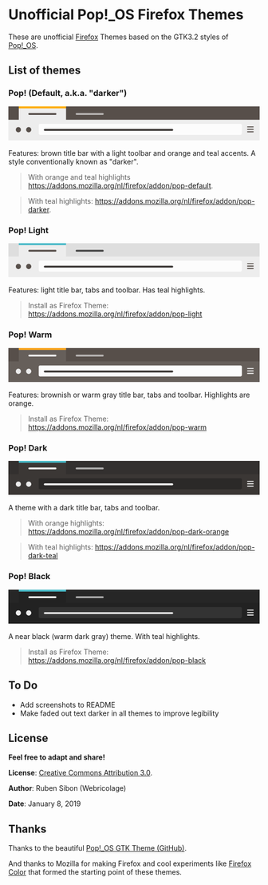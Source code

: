 # Unofficial Pop!_OS Firefox Themes

These are unofficial [Firefox](https://www.mozilla.org/firefox/) Themes based on the GTK3.2 styles of [Pop!\_OS](https://system76.com/pop).

## List of themes

### Pop! (Default, a.k.a. "darker")

![Pop! (Default)](theme-pop-default/theme-pop-default.png "Pop! (Default)")

Features: brown title bar with a light toolbar and orange and teal accents. A style conventionally known as "darker".

> With orange and teal highlights https://addons.mozilla.org/nl/firefox/addon/pop-default.

> With teal highlights: https://addons.mozilla.org/nl/firefox/addon/pop-darker.

### Pop! Light

![Pop! Light --teal](theme-pop-light--teal/theme-pop-light--teal.png "Pop! Light --teal")

Features: light title bar, tabs and toolbar. Has teal highlights.

> Install as Firefox Theme: https://addons.mozilla.org/nl/firefox/addon/pop-light

### Pop! Warm

![Pop! Warm](theme-pop-warm/theme-pop-warm.png "Pop! Warm")

Features: brownish or warm gray title bar, tabs and toolbar. Highlights are orange.

> Install as Firefox Theme: https://addons.mozilla.org/nl/firefox/addon/pop-warm

### Pop! Dark

![Pop! Dark --teal](theme-pop-dark--teal/theme-pop-dark--teal.png "Pop! Dark --teal")

A theme with a dark title bar, tabs and toolbar.

> With orange highlights: https://addons.mozilla.org/nl/firefox/addon/pop-dark-orange

> With teal highlights: https://addons.mozilla.org/nl/firefox/addon/pop-dark-teal

### Pop! Black

![Pop! Black](theme-pop-black--teal/theme-pop-black--teal.png "Pop! Black")

A near black (warm dark gray) theme. With teal highlights.

> Install as Firefox Theme: https://addons.mozilla.org/nl/firefox/addon/pop-black

## To Do

* Add screenshots to README
* Make faded out text darker in all themes to improve legibility

## License

__Feel free to adapt and share!__

__License__: [Creative Commons Attribution 3.0](https://creativecommons.org/licenses/by/3.0/).

__Author__: Ruben Sibon (Webricolage)

__Date__: January 8, 2019

## Thanks

Thanks to the beautiful [Pop!_OS GTK Theme \(GitHub\)](https://github.com/pop-os/gtk-theme).

And thanks to Mozilla for making Firefox and cool experiments like [Firefox Color](https://testpilot.firefox.com/experiments/color) that formed the starting point of these themes.
